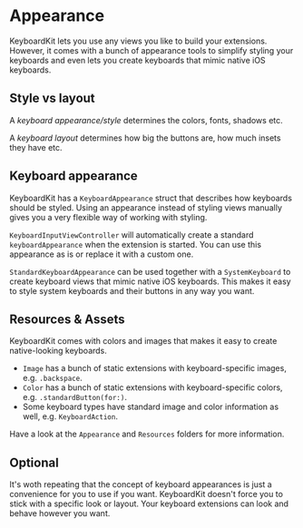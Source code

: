 #  Appearance

KeyboardKit lets you use any views you like to build your extensions. However, it comes with a bunch of appearance tools to simplify styling your keyboards and even lets you create keyboards that mimic native iOS keyboards.


## Style vs layout

A *keyboard appearance/style* determines the colors, fonts, shadows etc.

A *keyboard layout* determines how big the buttons are, how much insets they have etc.


## Keyboard appearance

KeyboardKit has a `KeyboardAppearance` struct that describes how keyboards should be styled. Using an appearance instead of styling views manually gives you a very flexible way of working with styling.

`KeyboardInputViewController` will automatically create a standard `keyboardAppearance` when the extension is started. You can use this appearance as is or replace it with a custom one.

`StandardKeyboardAppearance` can be used together with a `SystemKeyboard` to create keyboard views that mimic native iOS keyboards. This makes it easy to style system keyboards and their buttons in any way you want.


## Resources & Assets

KeyboardKit comes with colors and images that makes it easy to create native-looking keyboards.

* `Image` has a bunch of static extensions with keyboard-specific images, e.g. `.backspace`.
* `Color` has a bunch of static extensions with keyboard-specific colors, e.g. `.standardButton(for:)`.
* Some keyboard types have standard image and color information as well, e.g. `KeyboardAction`. 

Have a look at the `Appearance` and `Resources` folders for more information.


## Optional

It's woth repeating that the concept of keyboard appearances is just a convenience for you to use if you want. KeyboardKit doesn't force you to stick with a specific look or layout. Your keyboard extensions can look and behave however you want.
